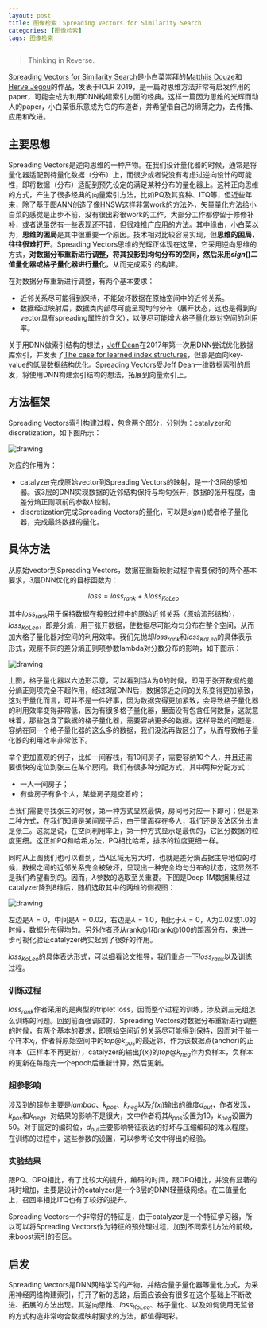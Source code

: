 ```yaml
---
layout: post
title: 图像检索：Spreading Vectors for Similarity Search
categories: [图像检索]
tags: 图像检索
---
```


> Thinking in Reverse.

[Spreading Vectors for Similarity Search](https://arxiv.org/abs/1806.03198)是小白菜崇拜的[Matthijs Douze](https://research.fb.com/people/douze-matthijs/)和[Herve Jegou](https://research.fb.com/people/jegou-herve/)的作品，发表于ICLR 2019，是一篇对思维方法非常有启发作用的paper，可能会成为利用DNN构建索引方面的经典。这样一篇因为思维的光辉而动人的paper，小白菜很乐意成为它的布道者，并希望借自己的绵薄之力，去传播、应用和改进。

## 主要思想

Spreading Vectors是逆向思维的一种产物。在我们设计量化器的时候，通常是将量化器适配到待量化数据（分布）上，而很少或者说没有考虑过逆向设计的可能性，即将数据（分布）适配到预先设定的满足某种分布的量化器上。这种正向思维的方式，产生了很多经典的向量索引方法，比如PQ及其变种、ITQ等，但近些年来，除了基于图ANN创造了像HNSW这样非常work的方法外，矢量量化方法给小白菜的感觉是止步不前，没有很出彩很work的工作，大部分工作都停留于修修补补，或者说虽然有一些表现还不错，但很难推广应用的方法。其中缘由，小白菜以为，**思维的困局**是其中很重要一个原因。技术相对比较容易实现，但**思维的困局，往往很难打开**。Spreading Vectors思维的光辉正体现在这里，它采用逆向思维的方式，**对数据分布重新进行调整，将其投影到均匀分布的空间，然后采用$sign()$二值量化器或格子量化器进行量化**，从而完成索引的构建。

在对数据分布重新进行调整，有两个基本要求：

- 近邻关系尽可能得到保持，不能破坏数据在原始空间中的近邻关系。
- 数据经过映射后，数据类内部尽可能呈现均匀分布（展开状态，这也是得到的vector具有spreading属性的含义），以便尽可能增大格子量化器对空间的利用率。

关于用DNN做索引结构的想法，[Jeff Dean](https://ai.google/research/people/jeff)在2017年第一次用DNN尝试优化数据库索引，并发表了[The case for learned index structures](https://arxiv.org/abs/1712.01208)，但那是面向key-value的低层数据结构优化。Spreading Vectors受Jeff Dean一维数据索引的启发，将使用DNN构建索引结构的想法，拓展到向量索引上。

## 方法框架

Spreading Vectors索引构建过程，包含两个部分，分别为：catalyzer和discretization，如下图所示：

![drawing](http://yongyuan.name/imgs/posts/spreading_vector_structure.jpg)

对应的作用为：

- catalyzer完成原始vector到Spreading Vectors的映射，是一个3层的感知器。该3层的DNN实现数据的近邻结构保持与均匀张开，数据的张开程度，由差分熵正则项前的参数$\lambda$控制。
- discretization完成Spreading Vectors的量化，可以是$sign()$或者格子量化器，完成最终数据的量化。

## 具体方法

从原始vector到Spreading Vectors，数据在重新映射过程中需要保持的两个基本要求，3层DNN优化的目标函数为：

$$
\begin{equation}
   loss = loss_{rank} +  \lambda loss_{KoLeo}
\end{equation}
$$

其中$loss_{rank}$用于保持数据在投影过程中的原始近邻关系（原始流形结构），$loss_{KoLeo}$，即差分熵，用于张开数据，使数据尽可能均匀分布在整个空间，从而加大格子量化器对空间的利用效率。我们先抛却$loss_{rank}$和$loss_{KoLeo}$的具体表示形式，观察不同的差分熵正则项参数lambda对分数分布的影响，如下图示：

![drawing](http://yongyuan.name/imgs/posts/spreading_vector_lambda_effect.jpg)

上图，格子量化器以六边形示意，可以看到当$\lambda$为0的时候，即用于张开数据的差分熵正则项完全不起作用，经过3层DNN后，数据邻近之间的关系变得更加紧致，这对于量化而言，可并不是一件好事，因为数据变得更加紧致，会导致格子量化器的利用效率变得非常低，因为有很多格子量化器，里面没有包含任何数据，这就意味着，那些包含了数据的格子量化器，需要容纳更多的数据。这样导致的问题是，容纳在同一个格子量化器的这么多的数据，我们没法再做区分了，从而导致格子量化器的利用效率非常低下。

举个更加直观的例子，比如一间客栈，有10间房子，需要容纳10个人，并且还需要很快的定位到张三在某个房间，我们有很多种分配方式，其中两种分配方式：

- 一人一间房子；
- 有些房子有多个人，某些房子是空着的；

当我们需要寻找张三的时候，第一种方式显然最快，房间号对应一下即可；但是第二种方式，在我们知道是某间房子后，由于里面存在多人，我们还是没法区分出谁是张三。这就是说，在空间利用率上，第一种方式显示是最优的，它区分数据的粒度更细。这正如PQ和哈希方法，PQ相比哈希，排序的粒度更细一样。

同时从上图我们也可以看到，当$\lambda$区域无穷大时，也就是差分熵占据主导地位的时候，数据之间的近邻关系完全被破坏，呈现出一种完全均匀分布的状态，这显然不是我们希望看到的。因而，$\lambda$参数的选取至关重要。下图是Deep 1M数据集经过catalyzer降到8维后，随机选取其中的两维的侧视图：

![drawing](http://yongyuan.name/imgs/posts/spreading_vector_lambda_effect_deep1m.jpg)

左边是$\lambda = 0$，中间是$\lambda = 0.02$，右边是$\lambda = 1.0$，相比于$\lambda = 0$，$\lambda$为0.02或1.0的时候，数据分布得均匀。另外作者还从rank@1和rank@100的距离分布，来进一步可视化验证catalyzer确实起到了很好的作用。

$loss_{KoLeo}$的具体表达形式，可以细看论文推导，我们重点一下$loss_{rank}$以及训练过程。

### 训练过程

$loss_{rank}$作者采用的是典型的triplet loss，因而整个过程的训练，涉及到三元组怎么训练的问题。回到前面强调过的，Spreading Vectors对数据分布重新进行调整的时候，有两个基本的要求，即原始空间近邻关系尽可能得到保持，因而对于每一个样本$x_{i}$，作者将原始空间中的$top@k_{pos}$的最近邻，作为该数据点(anchor)的正样本（正样本不再更新），catalyzer的输出$f(x_{i})$的$top@k_{neg}$作为负样本，负样本的更新在每跑完一个epoch后重新计算，然后更新。

### 超参影响

涉及到的超参主要是$lambda$、$k_{pos}$、$k_{neg}$以及$f(x_{i})$输出的维度$d_{out}$，作者发现，$k_{pos}$和$k_{neg}$，对结果的影响不是很大，文中作者将其$k_{pos}$设置为10，$k_{neg}$设置为50。对于固定的编码位，$d_{out}$主要影响特征表达的好坏与压缩编码的难以程度。在训练的过程中，这些参数的设置，可以参考论文中得出的经验。

### 实验结果

跟PQ、OPQ相比，有了比较大的提升，编码的时间，跟OPQ相比，并没有显著的耗时增加，主要是设计的catalyzer是一个3层的DNN轻量级网络。在二值量化上，召回率相比ITQ也有了较好的提升。

Spreading Vectors一个非常好的特征是，由于catalyzer是一个特征学习器，所以可以将Spreading Vectors作为特征的预处理过程，加到不同索引方法的前级，来boost索引的召回。

## 启发

Spreading Vectors是DNN网络学习的产物，并结合量子量化器等量化方式，为采用神经网络构建索引，打开了新的思路，后面应该会有很多在这个基础上不断改进、拓展的方法出现。其逆向思维、$loss_{KoLeo}$、格子量化、以及如何使用无监督的方式构造非常吻合数据映射要求的方法，都值得喝彩。
